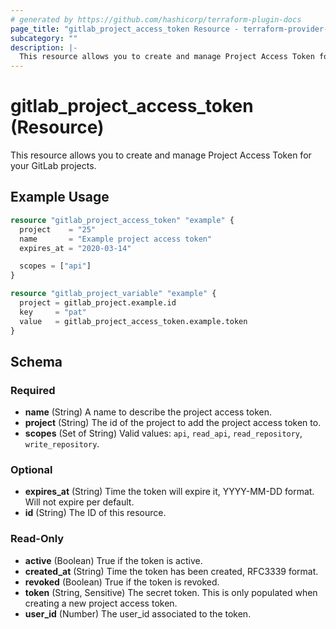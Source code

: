 ```yaml
---
# generated by https://github.com/hashicorp/terraform-plugin-docs
page_title: "gitlab_project_access_token Resource - terraform-provider-gitlab"
subcategory: ""
description: |-
  This resource allows you to create and manage Project Access Token for your GitLab projects.
---
```


# gitlab_project_access_token (Resource)

This resource allows you to create and manage Project Access Token for your GitLab projects.

## Example Usage

```terraform
resource "gitlab_project_access_token" "example" {
  project    = "25"
  name       = "Example project access token"
  expires_at = "2020-03-14"

  scopes = ["api"]
}

resource "gitlab_project_variable" "example" {
  project = gitlab_project.example.id
  key     = "pat"
  value   = gitlab_project_access_token.example.token
}
```

<!-- schema generated by tfplugindocs -->
## Schema

### Required

- **name** (String) A name to describe the project access token.
- **project** (String) The id of the project to add the project access token to.
- **scopes** (Set of String) Valid values: `api`, `read_api`, `read_repository`, `write_repository`.

### Optional

- **expires_at** (String) Time the token will expire it, YYYY-MM-DD format. Will not expire per default.
- **id** (String) The ID of this resource.

### Read-Only

- **active** (Boolean) True if the token is active.
- **created_at** (String) Time the token has been created, RFC3339 format.
- **revoked** (Boolean) True if the token is revoked.
- **token** (String, Sensitive) The secret token. This is only populated when creating a new project access token.
- **user_id** (Number) The user_id associated to the token.


